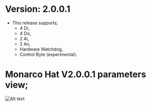 # Version: 2.0.0.1
- This release supports;
  * 4 Di,
  * 4 Do,
  * 2 Ai,
  * 2 Ao,
  * Hardware Watchdog,
  * Control Byte (experimental).
  

# Monarco Hat V2.0.0.1 parameters view;

 ![Alt text](https://github.com/Aliazzzz/Monarco-HAT-library-for-CODESYS-V3/blob/master/Monarco/2.0.0.1/pics/SPI%20Device%20parameters.png "Monarco Hat V2.0.0.1 parameters view")
